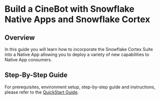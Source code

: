 # Build a CineBot with Snowflake Native Apps and Snowflake Cortex

## Overview
In this guide you will learn how to incorporate the Snowflake Cortex Suite into a Native App allowing you to deploy a variety of new capabilities to Native App consumers.

## Step-By-Step Guide

For prerequisites, environment setup, step-by-step guide and instructions, please refer to the [QuickStart Guide](https://quickstarts.snowflake.com/guide/build-a-cinebot-with-snowflake-native-apps-and-cortex/index.html).
